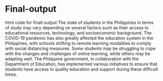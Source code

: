 # Final-output
html code for finall output 
The state of students in the Philippines in terms of study may vary depending on several factors such as their access to educational resources, technology, and socioeconomic background. The COVID-19 pandemic has also greatly affected the education system in the Philippines, with schools shifting to remote learning modalities to comply with social distancing measures. Some students may be struggling to cope with the changes and challenges of online learning, while others may be adapting well. The Philippine government, in collaboration with the Department of Education, has implemented various initiatives to ensure that students have access to quality education and support during these difficult times.
